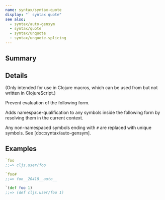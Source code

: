 ```yaml
---
name: syntax/syntax-quote
display: "` syntax quote"
see also:
  - syntax/auto-gensym
  - syntax/quote
  - syntax/unquote
  - syntax/unquote-splicing
---
```


## Summary

## Details

(Only intended for use in Clojure macros, which can be used from but not
written in ClojureScript.)

Prevent evaluation of the following form.

Adds namespace-qualification to any symbols inside the following form by
resolving them in the current context.

Any non-namespaced symbols ending with `#` are replaced with unique symbols.
See [doc:syntax/auto-gensym].

## Examples

```clj
`foo
;;=> cljs.user/foo

`foo#
;;=> foo__20418__auto__

`(def foo 1)
;;=> (def cljs.user/foo 1)
```
